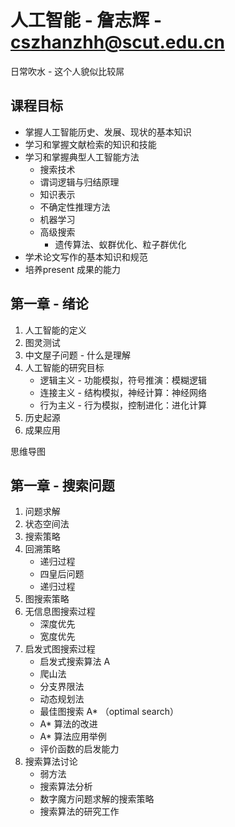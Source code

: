 # 人工智能 - 詹志辉 - cszhanzhh@scut.edu.cn

日常吹水 - 这个人貌似比较屌

## 课程目标
* 掌握人工智能历史、发展、现状的基本知识
* 学习和掌握文献检索的知识和技能
* 学习和掌握典型人工智能方法
    - 搜索技术
    - 谓词逻辑与归结原理
    - 知识表示
    - 不确定性推理方法
    - 机器学习
    - 高级搜索
        - 遗传算法、蚁群优化、粒子群优化
* 学术论文写作的基本知识和规范
* 培养present 成果的能力



 ## 第一章 - 绪论
 1. 人工智能的定义
 2. 图灵测试
 3. 中文屋子问题 - 什么是理解
 4. 人工智能的研究目标
    * 逻辑主义 - 功能模拟，符号推演：模糊逻辑
    * 连接主义 - 结构模拟，神经计算：神经网络
    * 行为主义 - 行为模拟，控制进化：进化计算
5. 历史起源
6. 成果应用

思维导图



## 第一章 - 搜索问题
1. 问题求解
2. 状态空间法
3. 搜索策略
4. 回溯策略
    * 递归过程
    * 四皇后问题
    * 递归过程
5. 图搜索策略
6. 无信息图搜索过程
    * 深度优先
    * 宽度优先
7. 启发式图搜索过程
    * 启发式搜索算法 A
    * 爬山法
    * 分支界限法
    * 动态规划法
    * 最佳图搜索 A* （optimal search）
    * A* 算法的改进
    * A* 算法应用举例
    * 评价函数的启发能力
8. 搜索算法讨论
    * 弱方法
    * 搜索算法分析
    * 数字魔方问题求解的搜索策略
    * 搜索算法的研究工作














